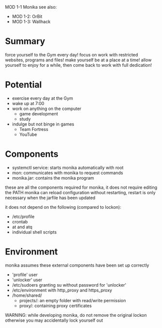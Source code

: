 MOD 1-1 Monika
see also:
- MOD 1-2: OrBit
- MOD 1-3: Wallhack

# Summary

force yourself to the Gym every day!
focus on work with restricted websites, programs and files!
make yourself be at a place at a time!
allow yourself to enjoy for a while, then come back to work with full dedication!

# Potential

- exercise every day at the Gym
- wake up at 7:00
- work on anything on the computer
    - game development
    - study
- indulge but not binge in games
    - Team Fortress
    - YouTube

# Components

- systemctl service: starts monika automatically with root
- mon: communicates with monika to request commands
- monika.jar: contains the monika program

these are all the components required for monika, it does not require editing the PATH
monika can reload configuration without restarting, restart is only necessary when the jarfile
has been updated

it does not depend on the following (compared to lockon):
- /etc/profile
- crontab
- at and atq
- individual shell scripts

# Environment

monika assumes these external components have been set up correctly

- 'profile' user
- 'unlocker' user
- /etc/sudoers granting su without password for 'unlocker'
- /etc/environment with http_proxy and https_proxy
- /home/shared/
    - projects/: an empty folder with read/write permission
    - proxy/: containing proxy certificates

WARNING: while developing monika, do not remove the original lockon
otherwise you may accidentally lock yourself out
